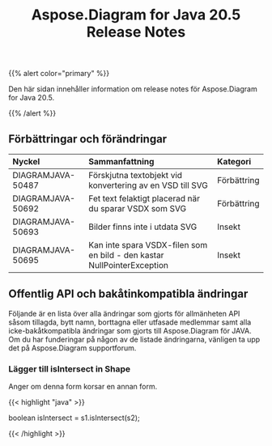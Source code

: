 ﻿---
title: Aspose.Diagram for Java 20.5 Release Notes
type: docs
weight: 30
url: /sv/java/aspose-diagram-for-java-20-5-release-notes/
---
{{% alert color="primary" %}} 

Den här sidan innehåller information om release notes för Aspose.Diagram for Java 20.5.

{{% /alert %}} 
## **Förbättringar och förändringar**

|**Nyckel**|**Sammanfattning**|**Kategori**|
|:- |:- |:- |
|DIAGRAMJAVA-50487|Förskjutna textobjekt vid konvertering av en VSD till SVG|Förbättring|
|DIAGRAMJAVA-50692|Fet text felaktigt placerad när du sparar VSDX som SVG|Förbättring|
|DIAGRAMJAVA-50693|Bilder finns inte i utdata SVG|Insekt|
|DIAGRAMJAVA-50695|Kan inte spara VSDX-filen som en bild - den kastar NullPointerException|Insekt|
## **Offentlig API och bakåtinkompatibla ändringar**
Följande är en lista över alla ändringar som gjorts för allmänheten API såsom tillagda, bytt namn, borttagna eller utfasade medlemmar samt alla icke-bakåtkompatibla ändringar som gjorts till Aspose.Diagram för JAVA. Om du har funderingar på någon av de listade ändringarna, vänligen ta upp det på Aspose.Diagram supportforum.
### **Lägger till isIntersect in Shape**
Anger om denna form korsar en annan form.

{{< highlight "java" >}}

 boolean isIntersect = s1.isIntersect(s2);

{{< /highlight >}}
